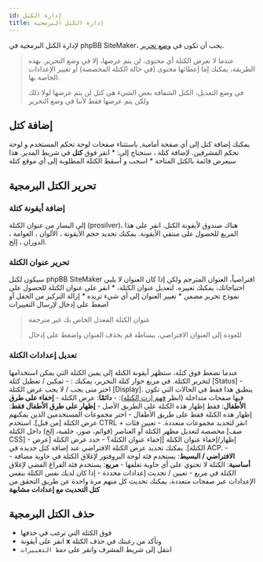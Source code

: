 ```yaml
---
id: إدارة الكتل
title: إدارة الكتل البرمجية
---
```


لإدارة الكتل البرمجية في phpBB SiteMaker، يجب أن تكون في [وضع تحرير](./blocks-overview#edit-mode).

> عندما لا تعرض الكتلة أي محتوى، لن يتم عرضها، إلا في وضع التحرير. بهذه الطريقة، يمكنك إما إعطائها محتوى (في حالة الكتلة المخصصة) أو تغيير الإعدادات الخاصة بها.
> 
> في وضع التعديل، الكتل الشفافة بعض الشيء هي كتل لن يتم عرضها لولا ذلك ولكن يتم عرضها فقط لأننا في وضع التحرير

## إضافة كتل

يمكنك إضافة كتل إلى أي صفحة أمامية, باستثناء صفحات لوحة تحكم المستخدم و لوحة تحكم المشرفين. لإضافة كتلة ، ستحتاج إلى: * انقر فوق **كتل** في شريط المدير. هذا سيعرض قائمة بالكتل المتاحة * اسحب و أسقط الكتلة المطلوبة إلى أي موقع كتلة

## تحرير الكتل البرمجية

### إضافة أيقونة كتلة

إلى اليسار من عنوان الكتلة (prosilver)، هناك صندوق لأيقونة الكتل. انقر على هذا المربع للحصول على منتقي الأيقونة. يمكنك تحديد حجم الأيقونة ، الألوان ، العوامة ، الدوران ، إلخ.

### تحرير عنوان الكتلة

سيكون لكتل phpBB SiteMaker افتراضياً، العنوان المترجم ولكن إذا كان العنوان لا يلبي احتياجاتك، يمكنك تغييره. لتعديل عنوان الكتلة، * انقر على عنوان الكتلة للحصول على نموذج تحرير مضمن * تغيير العنوان إلى أي شيء تريده * إزالة التركيز من الحقل أو اضغط على إدخال لإرسال التغييرات

> عنوان الكتلة المعدل الخاص بك غير مترجمة
> 
> للعودة إلى العنوان الافتراضي، ببساطة قم بحذف العنوان واضغط على إدخال

### تعديل إعدادات الكتلة

عندما تضغط فوق كتلة، ستظهر أيقونة الكتلة إلى يمين الكتلة التي يمكن استخدامها لتحرير الكتلة. في مربع حوار كتلة التحرير، يمكنك : - تمكين / تعطيل كتلة [Status] - اختر متى يجب / لا يجب عرض الكتلة [Display]. ينطبق هذا فقط في الحالات التي تكون فيها صفحات متداخلة (انظر [فهم إرث الكتلة](./blocks-inheritance.md)): - **دائمًا**: عرض الكتلة - **إخفاء على طرق الأطفال**: فقط إظهار هذه الكتلة على الطريق الأصل - **إظهار على طرق الأطفال فقط**: إظهار هذه الكتلة فقط على طريق الأطفال - اختر مجموعات المستخدمين الذين يمكنهم عرض الكتلة [من قبل]. استخدم CTRL + انقر لتحديد مجموعات متعددة. - تعيين فئات مخصصة لتعديل مظهر الكتلة أو العناصر (قوائم، صور، خلفية، إلخ) داخل الكتلة [صف CSS] - إظهار/إخفاء عنوان الكتلة [إخفاء عنوان الكتلة؟ - حدد عرض الكتلة [عرض الكتلة]. يمكنك تحديد عرض الكتلة الافتراضي عند إضافة كتل جديدة في ACP. - **الافتراضي / البسيط**: يستخدم فئة لوحة البروفتور لإغلاق الكتلة في حاوية مضافة - **أساسية**: الكتلة لا تحتوي على أي حاوية تغلفها - **مربع**: يستخدم فئة الفراغ الفضي لإغلاق الكتلة في مربع - تعيين / تحديث إعدادات محددة - إذا كان لديك نفس الكتلة بنفس الإعدادات عبر صفحات متعددة، يمكنك تحديث كل منهم مرة واحدة عن طريق التحقق من **كتل التحديث مع إعدادات مشابهة**

## حذف الكتل البرمجية

- فوق الكتلة التي ترغب في حذفها
- انقر على أيقونة **x** وتأكد من رغبتك في حذف الكتلة
- انتقل إلى شريط المشرف وانقر على `حفظ التغييرات`